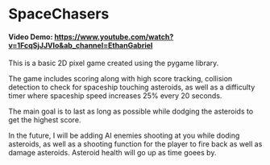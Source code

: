 # SpaceChasers
#### Video Demo: https://www.youtube.com/watch?v=1FcqSjJJVIo&ab_channel=EthanGabriel
This is a basic 2D pixel game created using the pygame library.

The game includes scoring along with high score tracking, collision detection to check for spaceship touching asteroids, as well as a difficulty timer where spaceship speed increases 25% every 20 seconds. 

The main goal is to last as long as possible while dodging the asteroids to get the highest score.

In the future, I will be adding AI enemies shooting at you while doding asteroids, as well as a shooting function for the player to fire back as well as damage asteroids. Asteroid health will go up as time goees by. 
